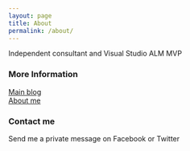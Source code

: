 ```yaml
---
layout: page
title: About
permalink: /about/
---
```


Independent consultant and Visual Studio ALM MVP


### More Information

[Main blog](http://hermit.no)   
[About me](http://about.me/terjes)


### Contact me

Send me a private message on Facebook or Twitter